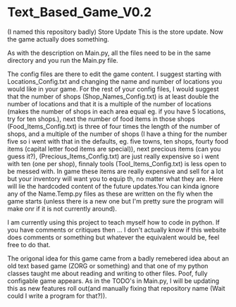 # Text_Based_Game_V0.2
(I named this repository badly)
Store Update
This is the store update. Now the game actually does something.

As with the description on Main.py, all the files need to be in the same directory and you run the Main.py file.

The config files are there to edit the game content. I suggest starting with Locations_Config.txt and changing the name and number of locations you would like 
in your game. For the rest of your config files, I would suggest that the number of shops (Shop_Names_Config.txt) is at least double the number of locations 
and that it is a multiple of the number of locations (makes the number of shops in each area equal eg. if you have 5 locations, try for ten shops.), next the 
number of food items in those shops (Food_Items_Config.txt) is three of four times the length of the number of shops, and a multiple of the number of shops (I 
have a thing for the number five so i went with that in the defaults, eg. five towns, ten shops, fourty food items (capital letter food items are special)), 
next precious items (can you guess it?), (Precious_Items_Config.txt) are just really expensive so i went with ten (one per shop), finnaly 
tools (Tool_Items_Config.txt) is less open to be messed with. In game these items are really expensive and sell for a lot but your inventory will want you to 
equip th, no matter what they are. Here will lie the hardcoded content of the future updates.You can kinda ignore any of the Name.Temp.py files as these are 
written on the fly when the game starts (unless there is a new one but I'm pretty sure the program will make onr if it is not currently around).

I am currently using this project to teach myself how to code in python. If you have comments or critiques then ... I don't actually know if this website 
does comments or something but whatever the equivalent would be, feel free to do that.

The origonal idea for this game came from a badly remebered idea about an old text based game (ZORG or something) and that one of my python classes taught me 
about reading and writing to other files. Poof, fully configable game appears. As in the TODO's in Main.py, I will be updating this as new features roll out(and 
manually fixing that repository name (Wait could I write a program for that?)).

